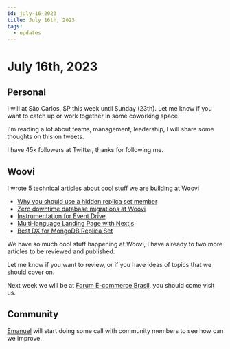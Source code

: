 ```yaml
---
id: july-16-2023
title: July 16th, 2023
tags:
  - updates
---
```


# July 16th, 2023

## Personal

I will at São Carlos, SP this week until Sunday (23th).
Let me know if you want to catch up or work together in some coworking space.

I'm reading a lot about teams, management, leadership, I will share some thoughts on this on tweets.

I have 45k followers at Twitter, thanks for following me.

## Woovi

I wrote 5 technical articles about cool stuff we are building at Woovi

- [Why you should use a hidden replica set member](https://dev.to/woovi/why-you-should-use-a-hidden-replica-set-member-4268)
- [Zero downtime database migrations at Woovi](https://dev.to/woovi/zero-downtime-database-migrations-at-woovi-cc7)
- [Instrumentation for Event Drive](https://dev.to/woovi/instrumentation-for-event-driven-3k1m)
- [Multi-language Landing Page with Nextjs](https://dev.to/woovi/multi-language-landing-page-with-nextjs-50e1)
- [Best DX for MongoDB Replica Set](https://dev.to/woovi/best-dx-for-mongodb-replica-set-43lc)

We have so much cool stuff happening at Woovi, I have already to two more articles to be reviewed and published.

Let me know if you want to review, or if you have ideas of topics that we should cover on.

Next week we will be at [Forum E-commerce Brasil](https://eventos.ecommercebrasil.com.br/), you should come visit us.

## Community

[Emanuel](https://twitter.com/manelferreira_) will start doing some call with community members to see how can we improve.
